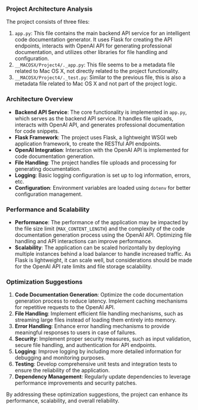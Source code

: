 ### Project Architecture Analysis

The project consists of three files:
1. `app.py`: This file contains the main backend API service for an intelligent code documentation generator. It uses Flask for creating the API endpoints, interacts with OpenAI API for generating professional documentation, and utilizes other libraries for file handling and configuration.
2. `__MACOSX/Project4/._app.py`: This file seems to be a metadata file related to Mac OS X, not directly related to the project functionality.
3. `__MACOSX/Project4/._test.py`: Similar to the previous file, this is also a metadata file related to Mac OS X and not part of the project logic.

### Architecture Overview
- **Backend API Service**: The core functionality is implemented in `app.py`, which serves as the backend API service. It handles file uploads, interacts with OpenAI API, and generates professional documentation for code snippets.
- **Flask Framework**: The project uses Flask, a lightweight WSGI web application framework, to create the RESTful API endpoints.
- **OpenAI Integration**: Interaction with the OpenAI API is implemented for code documentation generation.
- **File Handling**: The project handles file uploads and processing for generating documentation.
- **Logging**: Basic logging configuration is set up to log information, errors, etc.
- **Configuration**: Environment variables are loaded using `dotenv` for better configuration management.

### Performance and Scalability
- **Performance**: The performance of the application may be impacted by the file size limit (`MAX_CONTENT_LENGTH`) and the complexity of the code documentation generation process using the OpenAI API. Optimizing file handling and API interactions can improve performance.
- **Scalability**: The application can be scaled horizontally by deploying multiple instances behind a load balancer to handle increased traffic. As Flask is lightweight, it can scale well, but considerations should be made for the OpenAI API rate limits and file storage scalability.

### Optimization Suggestions
1. **Code Documentation Generation**: Optimize the code documentation generation process to reduce latency. Implement caching mechanisms for repetitive requests to the OpenAI API.
2. **File Handling**: Implement efficient file handling mechanisms, such as streaming large files instead of loading them entirely into memory.
3. **Error Handling**: Enhance error handling mechanisms to provide meaningful responses to users in case of failures.
4. **Security**: Implement proper security measures, such as input validation, secure file handling, and authentication for API endpoints.
5. **Logging**: Improve logging by including more detailed information for debugging and monitoring purposes.
6. **Testing**: Develop comprehensive unit tests and integration tests to ensure the reliability of the application.
7. **Dependency Management**: Regularly update dependencies to leverage performance improvements and security patches.

By addressing these optimization suggestions, the project can enhance its performance, scalability, and overall reliability.